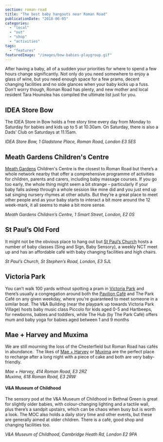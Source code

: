 ```yaml
---
section: roman-road
title: "The best baby hangouts near Roman Road"
publicationDate: "2018-06-05"
categories: 
  - "local"
  - "out"
  - "shop"
  - "activities"
tags: 
  - "features"
featuredImage: "/images/bow-babies-playgroup.gif"
---
```


After having a baby, all of a sudden your priorities for where to spend a few hours change significantly. Not only do you need somewhere to enjoy a glass of wine, but you need enough space for a few prams, decent changing facilities and no side glances when your baby kicks up a fuss. Don't worry though, Roman Road has plenty, and new mother and local resident Tara Hounslea has compiled the ultimate list just for you.

## IDEA Store Bow

The IDEA Store in Bow holds a free story time every day from Monday to Saturday for babies and kids up to 5 at 10.30am. On Saturday, there is also a Dads’ Club on Saturdays at 11.15am.

_IDEA Store Bow, 1 Gladstone Place, Roman Road, London E3 5ES_

## Meath Gardens Children's Centre

[Meath Gardens](https://romanroadlondon.com/friends-meath-gardens-mile-end/) Children's Centre is the closest to Roman Road but there’s a whole network nearby that offer a comprehensive programme of activities for children, parents and carers, including baby massage courses. If you go too early, the whole thing might seem a bit strange – particularly if your baby falls asleep through a whole session like mine did and you just end up sat singing nursery rhymes at other adults. But they’re a great place to meet other people and as your baby starts to interact a bit more around the 12 week-mark, it all seems to make a bit more sense.

_Meath Gardens Children’s Centre, 1 Smart Street, London, E2 0S_

## St Paul’s Old Ford

It might not be the obvious place to hang out but [St Paul’s Church](https://romanroadlondon.com/st-pauls-church-old-ford-road/) hosts a number of baby classes (Sing and Sign, Baby Sensory), a weekly NCT meet up and has an affordable café with baby changing facilities and high chairs.

_St Paul’s Church, St Stephen’s Road, London, E3 5JL_

## Victoria Park

You can’t walk 100 yards without spotting a pram in [Victoria Park](https://romanroadlondon.com/victoria-park-east-london-bow/) and there’s usually a congregation around both the [Pavilion Café](https://romanroadlondon.com/pavilion-victoria-park-cafe-a-sri-lankan-story/) and The Park Café on any given weekday, where you’re guaranteed to meet someone in a similar boat. The V&A Building (near the playpark up towards Victoria Park Village) hosts baby music class Piccolo for kids aged 0-5 and Hartbeeps, for newborns, babies and toddlers, while The Hub (by The Park Café) offers mum and baby yoga for babies aged between 1 and 9 months

## Mae + Harvey and Muxima

We are still mourning the loss of the Chesterfield but Roman Road has cafés in abundance.  The likes of [Mae + Harvey](https://romanroadlondon.com/mae-and-harvey-healthy-recipe-juices/) or [Muxima](https://romanroadlondon.com/best-brunch-bow-mile-end-globe-town/) are the perfect place to recharge after a long night with a piece of cake and both are very baby-friendly.

_Mae + Harvey, 414 Roman Road, E3 2RZ_  
_Muxima, 618 Roman Road, E3 2RW_

#### V&A Museum of Childhood

The sensory pod at the V&A Museum of Childhood in Bethnal Green is great for slightly older babies, with colour-changing lighting and a tactile wall, plus there’s a sandpit upstairs, which can be chaos when busy but is worth a look. The MOC also holds a daily story time and other events, but these are generally aimed at older children. There is a café, good shop and changing facilities too.

_V&A Museum of Childhood, Cambridge Heath Rd, London E2 9PA_
